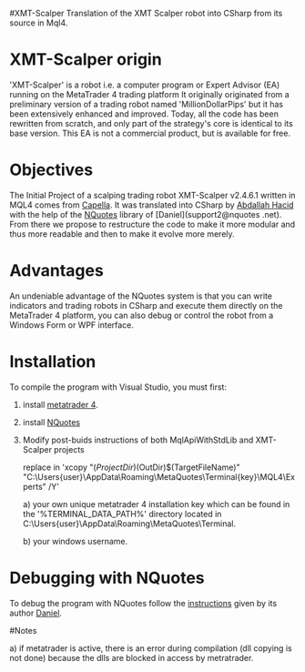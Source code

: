 #XMT-Scalper
Translation of the XMT Scalper robot into CSharp from its source in Mql4.

# XMT-Scalper origin

'XMT-Scalper' is a robot i.e. a computer program or Expert Advisor (EA) running on the MetaTrader 4 trading platform
It originally originated from a preliminary version of a trading robot named 'MillionDollarPips' but it has been extensively enhanced and improved.
Today, all the code has been rewritten from scratch, and only part of the strategy's core is identical to its base version.
This EA is not a commercial product, but is available for free.

# Objectives

The Initial Project of a scalping trading robot XMT-Scalper v2.4.6.1 written in MQL4 comes from [Capella](http://www.worldwide-invest.org).
It was translated into CSharp by [Abdallah Hacid](ab.hacid@gmail.com) with the help of the [NQuotes](http://www.nquotes.net/) library of [Daniel](support2@nquotes .net).
From there we propose to restructure the code to make it more modular and thus more readable and then to make it evolve more
merely.

# Advantages
An undeniable advantage of the NQuotes system is that you can write indicators and trading robots in CSharp and execute them directly
on the MetaTrader 4 platform, you can also debug or control the robot from a Windows Form or WPF interface.

# Installation

To compile the program with Visual Studio, you must first:

1) install [metatrader 4](http://www.metatrader4.com/).

2) install [NQuotes](http://www.nquotes.net/installation)

3) Modify post-buids instructions of both MqlApiWithStdLib and XMT-Scalper projects
  
   replace in 'xcopy "$(ProjectDir)$(OutDir)$(TargetFileName)" "C:\Users\{user}\AppData\Roaming\MetaQuotes\Terminal\{key}\MQL4\Experts" /Y'

   a) your own unique metatrader 4 installation key which can be found in the '%TERMINAL_DATA_PATH%' directory located in
   C:\Users\{user}\AppData\Roaming\MetaQuotes\Terminal\.
  
   b) your windows username.

# Debugging with NQuotes

   To debug the program with NQuotes follow the [instructions](http://www.nquotes.net/expert-creation-tutorial) given by its author [Daniel](support2@nquotes.net ).

#Notes
  
   a) if metatrader is active, there is an error during compilation (dll copying is not done) because the dlls are blocked in access by metratrader.
